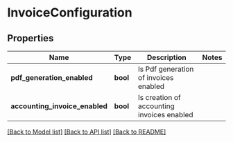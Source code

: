 # InvoiceConfiguration

## Properties
Name | Type | Description | Notes
------------ | ------------- | ------------- | -------------
**pdf_generation_enabled** | **bool** | Is Pdf generation of invoices enabled | 
**accounting_invoice_enabled** | **bool** | Is creation of accounting invoices enabled | 

[[Back to Model list]](../../README.md#documentation-for-models) [[Back to API list]](../../README.md#documentation-for-api-endpoints) [[Back to README]](../../README.md)


